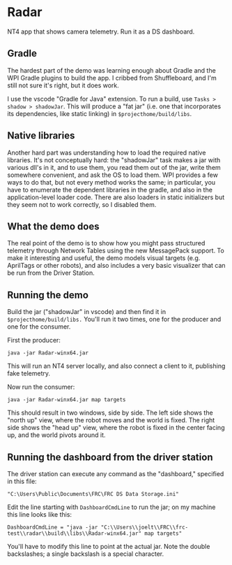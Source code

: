 # Radar

NT4 app that shows camera telemetry.  Run it as a DS dashboard.

## Gradle

The hardest part of the demo was learning enough about Gradle and the WPI Gradle plugins
to build the app.  I cribbed from Shuffleboard, and I'm still not sure it's right, but
it does work.

I use the vscode "Gradle for Java" extension.  To run a build, use `Tasks > shadow > shadowJar`.
This will produce a "fat jar" (i.e. one that incorporates its dependencies, like static
linking) in `$projecthome/build/libs`.

## Native libraries

Another hard part was understanding how to load the required native libraries.  It's not
conceptually hard: the "shadowJar" task makes a jar with various dll's in it, and to use them,
you read them out of the jar, write them somewhere convenient, and ask the OS to load them.
WPI provides a few ways to do that, but not every method works the same; in particular,
you have to enumerate the dependent libraries in the gradle, and also in the application-level
loader code.  There are also loaders in static initializers but they seem not to work
correctly, so I disabled them.

## What the demo does

The real point of the demo is to show how you might pass structured telemetry through
Network Tables using the new MessagePack support.  To make it interesting and useful, the
demo models visual targets (e.g. AprilTags or other robots), and also includes a very
basic visualizer that can be run from the Driver Station.

## Running the demo

Build the jar ("shadowJar" in vscode) and then find it
in `$projecthome/build/libs.`  You'll run it two times, one for the producer and
one for the consumer.

First the producer:

```
java -jar Radar-winx64.jar
```

This will run an NT4 server locally, and also connect a client to it, publishing fake
telemetry.

Now run the consumer:

```
java -jar Radar-winx64.jar map targets
```

This should result in two windows, side by side.  The left side shows
the "north up" view, where the robot moves and the world is fixed.
The right side shows the "head up" view, where the robot is fixed in the
center facing up, and the world pivots around it.

## Running the dashboard from the driver station

The driver station can execute any command as the "dashboard," specified
in this file:

```
"C:\Users\Public\Documents\FRC\FRC DS Data Storage.ini"
```

Edit the line starting with `DashboardCmdLine` to run the jar; on my
machine this line looks like this:

```
DashboardCmdLine = "java -jar "C:\\Users\\joelt\\FRC\\frc-test\\radar\\build\\libs\\Radar-winx64.jar" map targets"
```

You'll have to modify this line to point at the actual jar.
Note the double backslashes; a single backslash is a special character.
